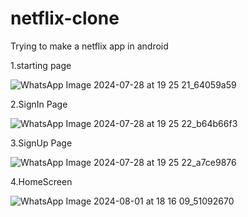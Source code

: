 # netflix-clone
Trying to make a netflix app in android


1.starting page


![WhatsApp Image 2024-07-28 at 19 25 21_64059a59](https://github.com/user-attachments/assets/730e2ec4-c81a-4272-b258-343ff807a07d)


2.SignIn Page


![WhatsApp Image 2024-07-28 at 19 25 22_b64b66f3](https://github.com/user-attachments/assets/cbd3c06e-6dc3-4790-9878-019a19fc4464)


3.SignUp Page


![WhatsApp Image 2024-07-28 at 19 25 22_a7ce9876](https://github.com/user-attachments/assets/0a21471b-732e-481d-845d-bee79faa3d55)

4.HomeScreen

![WhatsApp Image 2024-08-01 at 18 16 09_51092670](https://github.com/user-attachments/assets/89fe5909-659f-4362-842c-33638ef2850a)
